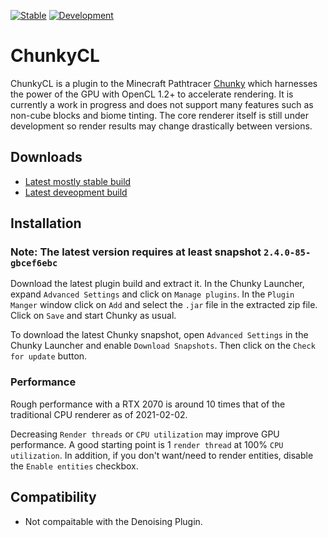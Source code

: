 [![Stable](https://github.com/alexhliu/ChunkyClPlugin/actions/workflows/stable.yml/badge.svg)](https://github.com/alexhliu/ChunkyClPlugin/actions/workflows/stable.yml)
[![Development](https://github.com/alexhliu/ChunkyClPlugin/actions/workflows/development.yml/badge.svg)](https://github.com/alexhliu/ChunkyClPlugin/actions/workflows/development.yml)


# ChunkyCL

ChunkyCL is a plugin to the Minecraft Pathtracer [Chunky](https://github.com/chunky-dev/chunky) which harnesses the power of the GPU with OpenCL 1.2+ to accelerate rendering.
It is currently a work in progress and does not support many features such as non-cube blocks and biome tinting. The core renderer itself is still under development
so render results may change drastically between versions.

## Downloads
* [Latest mostly stable build](https://nightly.link/alexhliu/ChunkyClPlugin/workflows/stable/stable/ChunkyClPlugin.zip)
* [Latest deveopment build](https://nightly.link/alexhliu/ChunkyClPlugin/workflows/development/master/ChunkyClPlugin.zip)

## Installation

### Note: The latest version requires at least snapshot `2.4.0-85-gbcef6ebc`
Download the latest plugin build and extract it. In the Chunky Launcher, expand `Advanced Settings` and click on `Manage plugins`. In the `Plugin Manger` window click on `Add` and select the `.jar` file in the extracted zip file. Click on `Save` and start Chunky as usual.

To download the latest Chunky snapshot, open `Advanced Settings` in the Chunky Launcher and enable `Download Snapshots`. Then click on the `Check for update` button.

### Performance

Rough performance with a RTX 2070 is around 10 times that of the traditional CPU renderer as of 2021-02-02.

Decreasing `Render threads` or `CPU utilization` may improve GPU performance. A good starting point is 1 `render thread` at 100% `CPU utilization`. In addition, if you don't want/need to render entities, disable the `Enable entities` checkbox.

## Compatibility

* Not compaitable with the Denoising Plugin.
